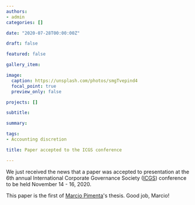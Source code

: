 ```yaml
---
authors:
- admin
categories: []

date: "2020-07-28T00:00:00Z"

draft: false

featured: false

gallery_item:

image:
  caption: https://unsplash.com/photos/smgTvepind4
  focal_point: true
  preview_only: false

projects: []

subtitle: 

summary: 

tags:
- Accounting discretion

title: Paper accepted to the ICGS conference

---
```


We just received the news that a paper was accepted to presentation at the 6th annual International Corporate Governance Society ([ICGS](https://icgsociety.org/)) conference to be held November 14 - 16, 2020.

This paper is the first of [Marcio Pimenta](http://lattes.cnpq.br/1670868214172308)'s thesis. Good job, Marcio!

